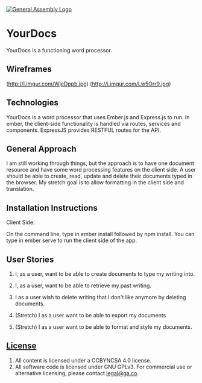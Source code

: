 [![General Assembly Logo](https://camo.githubusercontent.com/1a91b05b8f4d44b5bbfb83abac2b0996d8e26c92/687474703a2f2f692e696d6775722e636f6d2f6b6538555354712e706e67)](https://generalassemb.ly/education/web-development-immersive)

# YourDocs

YourDocs is a functioning word processor.

## Wireframes
(http://i.imgur.com/WjeDppb.jpg)
(http://i.imgur.com/Lw5Orr9.jpg)

## Technologies

YourDocs is a word processor that uses Ember.js and Express.js to run.  In ember, the client-side functionality is handled via routes, services and components.  ExpressJS provides RESTFUL routes for the API.

## General Approach
I am still working through things, but the approach is to have one document resource and have some word processing features on the client side.  A user should be able to create, read, update and delete their documents typed in the browser.  My stretch goal is to allow formatting in the client side and translation.

## Installation Instructions

Client Side:

On the command line, type in ember install followed by npm install.  You can type in ember serve to run the client side of the app.

## User Stories

1. I, as a user, want to be able to create documents to type my writing into.

2. I, as a user, want to be able to retrieve my past writing.

3. I as a user wish to delete writing that I don't like anymore by deleting documents.

4. (Stretch) I as a user want to be able to export my documents

5. (Stretch) I as a user want to be able to format and style my documents.

## [License](LICENSE)

1.  All content is licensed under a CC­BY­NC­SA 4.0 license.
1.  All software code is licensed under GNU GPLv3. For commercial use or
    alternative licensing, please contact legal@ga.co.

